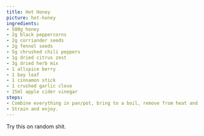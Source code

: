```yaml
---
title: Hot Honey
picture: hot-honey
ingredients:
- 500g honey
- 2g black peppercorns
- 2g corriander seeds
- 2g fennel seeds
- 5g chrushed chili peppers
- 1g dried citrus zest
- 3g dried herb mix
- 1 allspice berry
- 1 bay leaf
- 1 cinnamon stick
- 1 crushed garlic clove
- 15ml apple cider vinegar
steps:
- Combine everything in pan/pot, bring to a boil, remove from heat and let erbs and spices steep in the honey.
- Strain and enjoy.
---
```

Try this on random shit.